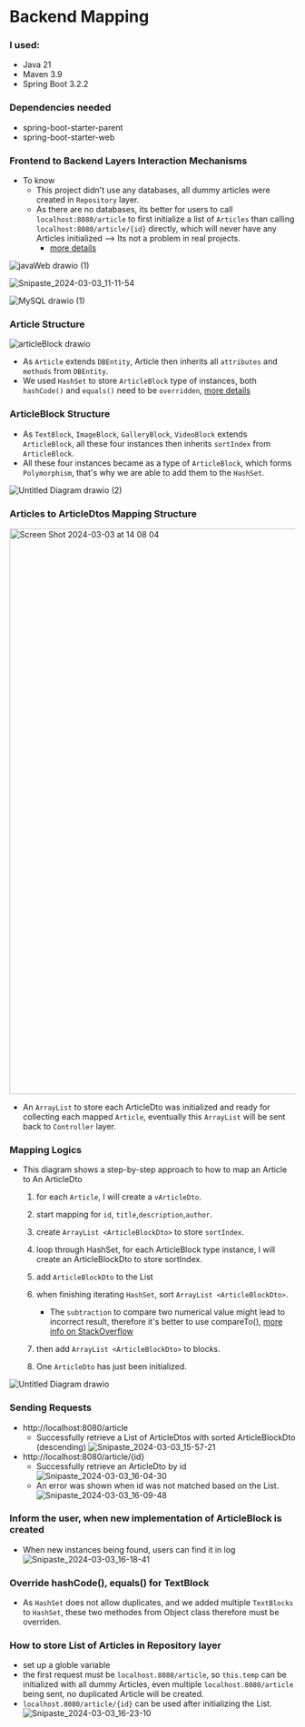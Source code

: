 # Backend Mapping

### I used:
- Java 21
- Maven 3.9
- Spring Boot 3.2.2

### Dependencies needed
- spring-boot-starter-parent
- spring-boot-starter-web

### Frontend to Backend Layers Interaction Mechanisms
 - To know
   - This project didn't use any databases, all dummy articles were created in `Repository` layer.
   - As there are no databases, its better for users to call `localhost:8080/article` to first initialize a list of `Articles` than calling `localhost:8080/article/{id}` directly, which will never have any Articles initialized --> Its not a problem in real projects.
       - [more details](#how-to-store-list-of-articles-in-repository-layer)
    

![javaWeb drawio (1)](https://github.com/Liu-Chen-CS/backendChallenge-LiuChen/assets/158779475/8a58e331-6644-4387-b424-83934e439d4b)

![Snipaste_2024-03-03_11-11-54](https://github.com/Liu-Chen-CS/mapping-java/assets/158779475/61ae2325-229b-4cc0-a461-fb39d7968082)

![MySQL drawio (1)](https://github.com/Liu-Chen-CS/backendChallenge-LiuChen/assets/158779475/f033bc78-9eaf-44ce-a7f4-24f8ba70859d)


### Article Structure
![articleBlock drawio](https://github.com/Liu-Chen-CS/backendChallenge-LiuChen/assets/158779475/277dadda-19c3-4091-8486-0726f461fd3f)

 - As `Article` extends `DBEntity`, Article then inherits all `attributes` and `methods` from `DBEntity`.
 - We used `HashSet` to store `ArticleBlock` type of instances, both `hashCode()` and `equals()` need to be `overridden`, [more details](#override-hashcode-equals-for-textblock)

### ArticleBlock Structure
- As `TextBlock`, `ImageBlock`, `GalleryBlock`, `VideoBlock` extends `ArticleBlock`, all these four instances then inherits `sortIndex` from `ArticleBlock`.
- All these four instances became as a type of `ArticleBlock`, which forms `Polymorphism`, that's why we are able to add them to the `HashSet`.

![Untitled Diagram drawio (2)](https://github.com/Liu-Chen-CS/backend-challenge/assets/158779475/8c606a13-0d4b-48fe-8f91-79041d7a9f5f)


### Articles to ArticleDtos Mapping Structure
<img width="997" alt="Screen Shot 2024-03-03 at 14 08 04" src="https://github.com/Liu-Chen-CS/backend-challenge/assets/158779475/43678a47-f16b-4ab6-bf9f-0e12062fcb17">

- An `ArrayList` to store each ArticleDto was initialized and ready for collecting each mapped `Article`, eventually this `ArrayList` will be sent back to `Controller` layer.


### Mapping Logics
- This diagram shows a step-by-step approach to how to map an Article to An ArticleDto
  1. for each `Article`, I will create a `vArticleDto`.
  2. start mapping for `id`, `title`,`description`,`author`.
  3. create `ArrayList <ArticleBlockDto>` to store `sortIndex`.
  4. loop through HashSet, for each ArticleBlock type instance, I will create an ArticleBlockDto to store sortIndex.
  5. add `ArticleBlockDto` to the List
  6. when finishing iterating `HashSet`, sort `ArrayList <ArticleBlockDto>`.
     - The `subtraction` to compare two numerical value might lead to incorrect result, therefore it's better to use compareTo(), [more info on StackOverflow]( https://stackoverflow.com/questions/2728793/java-integer-compareto-why-use-comparison-vs-subtraction)
   
  8. then add `ArrayList <ArticleBlockDto>` to blocks.
  9. One `ArticleDto` has just been initialized.
 
![Untitled Diagram drawio](https://github.com/Liu-Chen-CS/backend-challenge/assets/158779475/1d28f6b0-1bf1-4cfb-b3d7-663bebb016db)


### Sending Requests
 -  http://localhost:8080/article
    - Successfully retrieve a List of ArticleDtos with sorted ArticleBlockDto (descending)
    ![Snipaste_2024-03-03_15-57-21](https://github.com/Liu-Chen-CS/backend-challenge/assets/158779475/0ac07329-737f-4c86-8a51-85355cb38217)
 - http://localhost:8080/article/{id}
    - Successfully retrieve an ArticleDto by id
    ![Snipaste_2024-03-03_16-04-30](https://github.com/Liu-Chen-CS/backend-challenge/assets/158779475/c669f0f1-3d71-467f-8160-e5dcd351eaae)
    - An error was shown when id was not matched based on the List.
    ![Snipaste_2024-03-03_16-09-48](https://github.com/Liu-Chen-CS/backend-challenge/assets/158779475/4c421437-18b8-4794-ad27-0cd7648bc76f)

### Inform the user, when new implementation of ArticleBlock is created
 - When new instances being found, users can find it in log
   ![Snipaste_2024-03-03_16-18-41](https://github.com/Liu-Chen-CS/backend-challenge/assets/158779475/4c5633b5-b9e8-45b9-a960-ad3df72721f9)




### Override hashCode(), equals() for TextBlock
 - As `HashSet` does not allow duplicates, and we added multiple `TextBlocks` to `HashSet`, these two methodes from Object class therefore must be overriden.

### How to store List of Articles in Repository layer
 - set up a globle variable
 - the first request must be `localhost.8080/article`, so `this.temp` can be initialized with all dummy Articles, even multiple `localhost.8080/article` being sent, no duplicated Article will be created.
 - `localhost.8080/article/{id}` can be used after initializing the List.
 ![Snipaste_2024-03-03_16-23-10](https://github.com/Liu-Chen-CS/backend-challenge/assets/158779475/5f1740a4-10b4-45e1-ad54-b99af1d60cd9)

   


